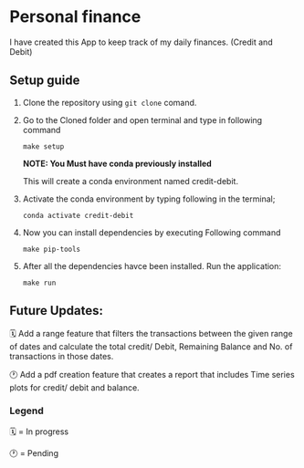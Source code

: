 # Personal finance
 I have created this App to keep track of my daily finances. (Credit and Debit)

## Setup guide
1. Clone the repository using `git clone` comand.
2. Go to the Cloned folder and open terminal and type in following command
   ```
   make setup
   ```
   **NOTE: You Must have conda previously installed**

   This will create a conda environment named credit-debit.
4. Activate the conda environment by typing following in the terminal;
   ```
   conda activate credit-debit
   ```
7. Now you can install dependencies by executing Following command
   ```
   make pip-tools
   ```
10. After all the dependencies havce been installed. Run the application:
    ```
    make run
    ```

## Future Updates:

🗓️ Add a range feature that filters the transactions between the given range of dates and calculate the total credit/ Debit, Remaining Balance and No. of transactions in those dates.

🕐 Add a pdf creation feature that creates a report that includes Time series plots for credit/ debit and balance.
### Legend

🗓️ = In progress

🕐 = Pending
